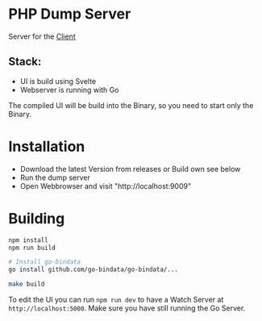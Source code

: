 # PHP Dump Server

Server for the [Client](https://github.com/shyim/php-dump-client)

## Stack:

* UI is build using Svelte
* Webserver is running with Go

The compiled UI will be build into the Binary, so you need to start only the Binary.

# Installation

* Download the latest Version from releases or Build own see below
* Run the dump server
* Open Webbrowser and visit "http://localhost:9009"

# Building

```bash
npm install
npm run build

# Install go-bindata
go install github.com/go-bindata/go-bindata/...

make build
```

To edit the UI you can run `npm run dev` to have a Watch Server at `http://localhost:5000`. Make sure you have still running the Go Server.
